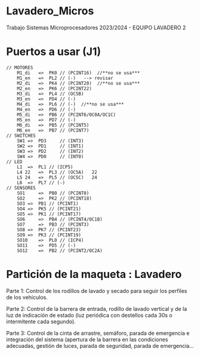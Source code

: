 # Lavadero_Micros
Trabajo Sistemas Microprocesadores 2023/2024 - EQUIPO LAVADERO 2
# Puertos a usar (J1)
	// MOTORES
		M1_di	=>	PK0 // (PCINT16)  //**no se usa***
		M1_en	=>	PL2 // (-)   --> revisar
		M2_di	=>	PK4 // (PCINT20)  //**no se usa***
		M2_en	=>	PK6 // (PCINT22)
		M3_di	=>	PL4 // (OC5B)
  		M3_en	=>	PD4 // (-)
		M4_di	=>	PL6 // (-)  //**no se usa***
		M4_en	=>	PD6 // (-)
		M5_di	=>	PB6 // (PCINT6/OC0A/OC1C)
		M5_en	=>	PD7 // (-)  
		M6_di	=>	PB5 // (PCINT5)
		M6_en	=>	PB7 // (PCINT7)
	// SWITCHES
		SW1	=>	PD3 	// (INT3)
		SW2	=>	PD1 	// (INT1)
		SW3	=>	PD2 	// (INT2)
		SW4	=>	PD0 	// (INT0)
	// LED
		L1 	=>	PL1 // (ICP5)
		L4 22 	=>	PL3 // (OC5A)	22
		L5 24	=>	PL5 // (OC5C)	24
		L6 	=>	PL7 // (-)
	// SENSORES	
		SO1 	=>	PB0 // (PCINT0)
		SO2 	=>	PK2 // (PCINT18)
 		SO3	=>	PB1 // (PCINT1)
		SO4	=>	PK5 // (PCINT21)
		SO5	=>	PK1 // (PCINT17)
		SO6 	=>	PB4 // (PCINT4/OC1B)
		SO7 	=>	PB3 // (PCINT3)
		SO8	=>	PK7 // (PCINT23)
		SO9	=>	PK3 // (PCINT19)
		SO10 	=>	PL0 // (ICP4)
		SO11 	=>	PD5 // (-)
		SO12 	=>	PB2 // (PCINT2/OC2A)
  
# Partición de la maqueta : Lavadero
Parte 1: Control de los rodillos de lavado y secado para seguir los perfiles de los vehículos.

Parte 2: Control de la barrera de entrada, rodillo de lavado vertical y de la luz de indicación de estado (luz periódica con destellos cada 30s o intermitente cada segundo).

Parte 3: Control de la cinta de arrastre, semáforo, parada de emergencia e integración del sistema (apertura de la barrera en las condiciones adecuadas, gestión de luces, parada de seguridad, parada de emergencia…
